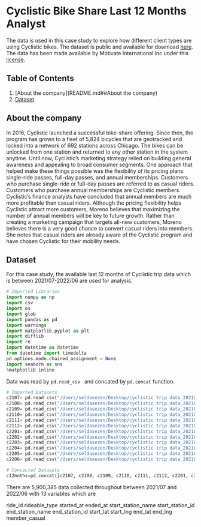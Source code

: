 # Cyclistic Bike Share Last 12 Months Analyst
The data is used in this case study to explore how different client types are using Cyclistic bikes. 
The dataset is public and available for download [here](https://divvy-tripdata.s3.amazonaws.com/index.html). The data has been made available by Motivate International Inc under this [license](https://www.divvybikes.com/data-license-agreement). 


## Table of Contents

1. [About the company](README.md##About the company)
2. [Dataset](README.md##Dataset)

## About the company
In 2016, Cyclistic launched a successful bike-share offering. Since then, the program has grown to a fleet of 5,824 bicycles that
are geotracked and locked into a network of 692 stations across Chicago. The bikes can be unlocked from one station and
returned to any other station in the system anytime.
Until now, Cyclistic’s marketing strategy relied on building general awareness and appealing to broad consumer segments.
One approach that helped make these things possible was the flexibility of its pricing plans: single-ride passes, full-day passes,
and annual memberships. Customers who purchase single-ride or full-day passes are referred to as casual riders. Customers
who purchase annual memberships are Cyclistic members.
Cyclistic’s finance analysts have concluded that annual members are much more profitable than casual riders. Although the
pricing flexibility helps Cyclistic attract more customers, Moreno believes that maximizing the number of annual members will
be key to future growth. Rather than creating a marketing campaign that targets all-new customers, Moreno believes there is a
very good chance to convert casual riders into members. She notes that casual riders are already aware of the Cyclistic
program and have chosen Cyclistic for their mobility needs.

## Dataset
For this case study, the available last 12 months of Cyclistic trip data which is between 2021/07-2022/06 are used for analysis.  

```python
# Imported Libraries
import numpy as np    
import csv                                
import os                                 
import glob                               
import pandas as pd                       
import warnings                           
import matplotlib.pyplot as plt           
import difflib                            
import re
import datetime as datetime
from datetime import timedelta
pd.options.mode.chained_assignment = None
import seaborn as sns
%matplotlib inline
```
Data was read by ```pd.read_csv ``` and concated by ```pd.concat``` function.

```python
# Imported Datasets
c2107= pd.read_csv("/Users/seldasezen/Desktop/cyclistic trip data_202107_202206/Trip data_cvs/202107-divvy-tripdata.csv")
c2108= pd.read_csv("/Users/seldasezen/Desktop/cyclistic trip data_202107_202206/Trip data_cvs/202108-divvy-tripdata.csv")
c2109= pd.read_csv("/Users/seldasezen/Desktop/cyclistic trip data_202107_202206/Trip data_cvs/202109-divvy-tripdata.csv")
c2110= pd.read_csv("/Users/seldasezen/Desktop/cyclistic trip data_202107_202206/Trip data_cvs/202110-divvy-tripdata.csv")
c2111= pd.read_csv("/Users/seldasezen/Desktop/cyclistic trip data_202107_202206/Trip data_cvs/202111-divvy-tripdata.csv")
c2112= pd.read_csv("/Users/seldasezen/Desktop/cyclistic trip data_202107_202206/Trip data_cvs/202112-divvy-tripdata.csv")
c2201= pd.read_csv("/Users/seldasezen/Desktop/cyclistic trip data_202107_202206/Trip data_cvs/202201-divvy-tripdata.csv")
c2202= pd.read_csv("/Users/seldasezen/Desktop/cyclistic trip data_202107_202206/Trip data_cvs/202202-divvy-tripdata.csv")
c2203= pd.read_csv("/Users/seldasezen/Desktop/cyclistic trip data_202107_202206/Trip data_cvs/202203-divvy-tripdata.csv")
c2204= pd.read_csv("/Users/seldasezen/Desktop/cyclistic trip data_202107_202206/Trip data_cvs/202204-divvy-tripdata.csv")
c2205= pd.read_csv("/Users/seldasezen/Desktop/cyclistic trip data_202107_202206/Trip data_cvs/202205-divvy-tripdata.csv")
c2206= pd.read_csv("/Users/seldasezen/Desktop/cyclistic trip data_202107_202206/Trip data_cvs/202206-divvy-tripdata.csv")

# Concacted Datasets
c12mnths=pd.concat([c2107, c2108, c2109, c2110, c2111, c2112, c2201, c2202, c2203, c2204, c2205, c2206])

```

There are 5,900,385 data collected throughout between 2021/07 and 2022/06 with 13 variables which are 

ride_id	rideable_type	started_at	ended_at	start_station_name	start_station_id	end_station_name	end_station_id	start_lat	start_lng	end_lat	end_lng	member_casual
